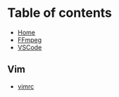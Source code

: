 # Table of contents

* [Home](README.md)
* [FFmpeg](ffmpeg.md)
* [VSCode](vscode.md)

## Vim

* [vimrc](vim/vimrc.md)

